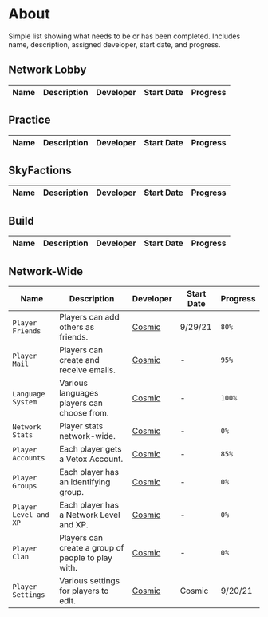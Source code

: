 # About
Simple list showing what needs to be or has been completed. Includes name, description, assigned developer, start date, and progress.

## Network Lobby
|Name|Description|Developer|Start Date|Progress|
|---|---|---|---|---|
## Practice
|Name|Description|Developer|Start Date|Progress|
|---|---|---|---|---|
## SkyFactions
|Name|Description|Developer|Start Date|Progress|
|---|---|---|---|---|
## Build
|Name|Description|Developer|Start Date|Progress|
|---|---|---|---|---|
## Network-Wide
|Name|Description|Developer|Start Date|Progress|
|---|---|---|---|---|
|`Player Friends`|Players can add others as friends.|[Cosmic](https://github.com/Cosmic5173)|9/29/21|`80%`|
|`Player Mail`|Players can create and receive emails.|[Cosmic](https://github.com/Cosmic5173)|-|`95%`|
|`Language System`|Various languages players can choose from.|[Cosmic](https://github.com/Cosmic5173)|-|`100%`|
|`Network Stats`|Player stats network-wide.|[Cosmic](https://github.com/Cosmic5173)|-|`0%`|
|`Player Accounts`|Each player gets a Vetox Account.|[Cosmic](https://github.com/Cosmic5173)|-|`85%`|
|`Player Groups`|Each player has an identifying group.|[Cosmic](https://github.com/Cosmic5173)|-|`0%`|
|`Player Level and XP`|Each player has a Network Level and XP.|[Cosmic](https://github.com/Cosmic5173)|-|`0%`|
|`Player Clan`|Players can create a group of people to play with.|[Cosmic](https://github.com/Cosmic5173)|-|`0%`|
|`Player Settings`|Various settings for players to edit.|[Cosmic](https://github.com/Cosmic5173)|Cosmic|9/20/21|`33%`|
